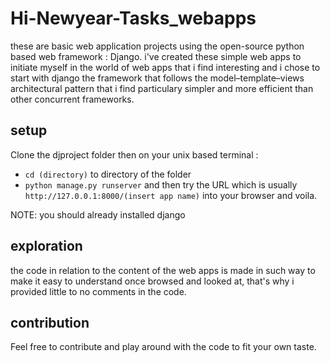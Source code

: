 # Hi-Newyear-Tasks_webapps
these are basic web application projects using the open-source python based web framework : Django.
i've created these simple web apps to initiate myself in the world of web apps that i find interesting and i chose to start with django the framework that follows the model–template–views architectural pattern that i find particulary simpler and more efficient than other concurrent frameworks.
## setup  
Clone the djproject folder
then on your unix based terminal :
- `cd (directory)` to directory of the folder
- `python manage.py runserver` 
and then try the URL which is usually `http://127.0.0.1:8000/(insert app name)` into your browser and voila.

NOTE: you should already installed django
## exploration 
the code in relation to the content of the web apps is made in such way to make it easy to understand once browsed and looked at, that's why i provided little to no comments in the code.
## contribution
Feel free to contribute and play around with the code to fit your own taste.
